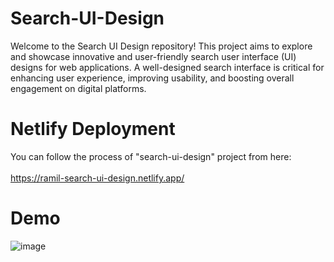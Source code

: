 # Search-UI-Design
Welcome to the Search UI Design repository! This project aims to explore and showcase innovative and user-friendly search user interface (UI) designs for web applications. A well-designed search interface is critical for enhancing user experience, improving usability, and boosting overall engagement on digital platforms.

# Netlify Deployment
You can follow the process of "search-ui-design" project from here: <br><br>
https://ramil-search-ui-design.netlify.app/

# Demo
![image](https://github.com/ramilvl/Search-UI-Design/assets/98059442/76c3f4c2-31ff-416f-ac0e-cbef0ccd056b)

